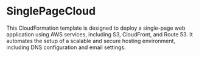 # SinglePageCloud
This CloudFormation template is designed to deploy a single-page web application using AWS services, including S3, CloudFront, and Route 53. It automates the setup of a scalable and secure hosting environment, including DNS configuration and email settings.
